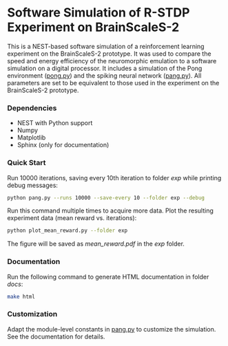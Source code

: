 # Software Simulation of R-STDP Experiment on BrainScaleS-2
This is a NEST-based software simulation of a reinforcement learning experiment on the BrainScaleS-2 prototype. It was used to compare the speed and energy efficiency of the neuromorphic emulation to a software simulation on a digital processor.
It includes a simulation of the Pong environment ([pong.py](pong.py)) and the spiking neural network ([pang.py](pang.py)). All parameters are set to be equivalent to those used in the experiment on the BrainScaleS-2 prototype.

### Dependencies
- NEST with Python support
- Numpy
- Matplotlib
- Sphinx (only for documentation)

### Quick Start
Run 10000 iterations, saving every 10th iteration to folder _exp_ while printing debug messages:
```sh
python pang.py --runs 10000 --save-every 10 --folder exp --debug
```
Run this command multiple times to acquire more data. Plot the resulting experiment data (mean reward vs. iterations):
```sh
python plot_mean_reward.py --folder exp
```
The figure will be saved as _mean_reward.pdf_ in the _exp_ folder.

### Documentation
Run the following command to generate HTML documentation in folder _docs_:
```sh
make html
```

### Customization
Adapt the module-level constants in [pang.py](pang.py) to customize the simulation. See the documentation for details.
